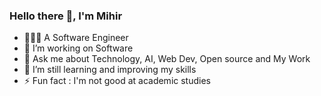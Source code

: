 ### Hello there 👋, I'm Mihir





- 🧑🏻‍💼 A Software Engineer
- 🔭 I’m working on Software
- 💬 Ask me about Technology, AI, Web Dev, Open source and My Work
- 🌱 I’m still learning and improving my skills 
- ⚡ Fun fact : I'm not good at academic studies
